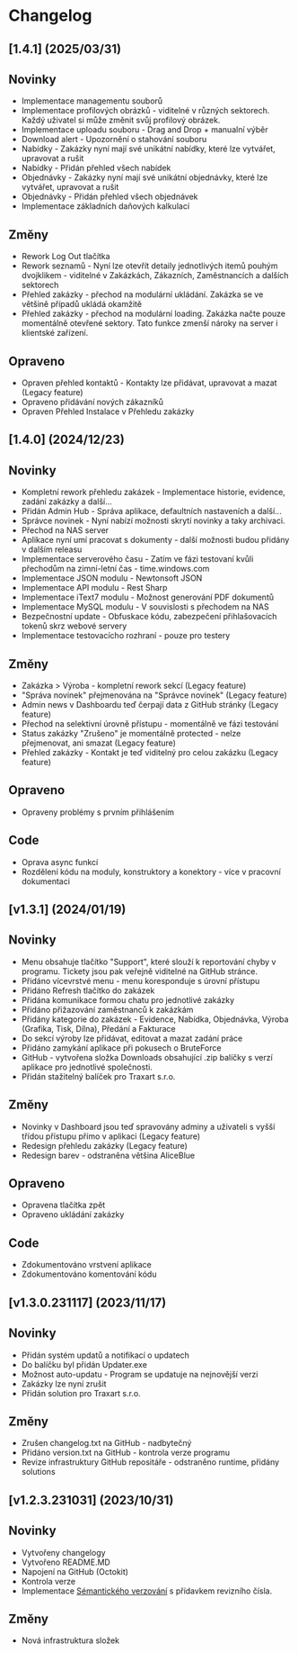 # Changelog


## [1.4.1] (2025/03/31)


## Novinky
* Implementace managementu souborů
* Implementace profilových obrázků - viditelné v různých sektorech. Každý uživatel si může změnit svůj profilový obrázek.
* Implementace uploadu souboru - Drag and Drop + manualní výběr
* Download alert - Upozornění o stahování souboru
* Nabídky - Zakázky nyní mají své unikátní nabídky, které lze vytvářet, upravovat a rušit
* Nabídky - Přidán přehled všech nabídek
* Objednávky - Zakázky nyní mají své unikátní objednávky, které lze vytvářet, upravovat a rušit
* Objednávky - Přidán přehled všech objednávek
* Implementace základních daňových kalkulací

## Změny
* Rework Log Out tlačítka 
* Rework seznamů - Nyní lze otevřít detaily jednotlivých itemů pouhým dvojklikem - viditelné v Zakázkách, Zákazních, Zaměstnancích a dalších sektorech
* Přehled zakázky - přechod na modulární ukládání. Zakázka se ve většině případů ukládá okamžitě
* Přehled zakázky - přechod na modulární loading. Zakázka načte pouze momentálně otevřené sektory. Tato funkce zmenší nároky na server i klientské zařízení.

## Opraveno
* Opraven přehled kontaktů - Kontakty lze přidávat, upravovat a mazat (Legacy feature)
* Opraveno přidávání nových zákazníků
* Opraven Přehled Instalace v Přehledu zakázky


## [1.4.0] (2024/12/23)


## Novinky
* Kompletní rework přehledu zakázek - Implementace historie, evidence, zadání zakázky a další...
* Přidán Admin Hub - Správa aplikace, defaultních nastaveních a další...
* Správce novinek - Nyní nabízí možnosti skrytí novinky a taky archivaci.
* Přechod na NAS server
* Aplikace nyní umí pracovat s dokumenty - další možnosti budou přidány v dalším releasu
* Implementace serverového času - Zatím ve fázi testovaní kvůli přechodům na zimní-letní čas - time.windows.com
* Implementace JSON modulu - Newtonsoft JSON
* Implementace API modulu - Rest Sharp
* Implementace iText7 modulu - Možnost generování PDF dokumentů
* Implementace MySQL modulu - V souvislosti s přechodem na NAS
* Bezpečnostní update - Obfuskace kódu, zabezpečení přihlašovacích tokenů skrz webové servery
* Implementace testovacícho rozhraní - pouze pro testery

## Změny
* Zakázka > Výroba - kompletní rework sekcí (Legacy feature)
* "Správa novinek" přejmenována na "Správce novinek" (Legacy feature)
* Admin news v Dashboardu teď čerpají data z GitHub stránky (Legacy feature)
* Přechod na selektivní úrovně přístupu - momentálně ve fázi testování
* Status zakázky "Zrušeno" je momentálně protected - nelze přejmenovat, ani smazat (Legacy feature)
* Přehled zakázky - Kontakt je teď viditelný pro celou zakázku (Legacy feature)

## Opraveno
* Opraveny problémy s prvním přihlášením

## Code
* Oprava async funkcí
* Rozdělení kódu na moduly, konstruktory a konektory - více v pracovní dokumentaci


## [v1.3.1] (2024/01/19)


## Novinky
* Menu obsahuje tlačítko "Support", které slouží k reportování chyby v programu. Tickety jsou pak veřejně viditelné na GitHub stránce.
* Přidáno vícevrstvé menu - menu koresponduje s úrovní přístupu
* Přidáno Refresh tlačítko do zakázek
* Přidána komunikace formou chatu pro jednotlivé zakázky
* Přidáno přižazování zaměstnanců k zakázkám
* Přidány kategorie do zakázek - Evidence, Nabídka, Objednávka, Výroba (Grafika, Tisk, Dílna), Předání a Fakturace
* Do sekcí výroby lze přidávat, editovat a mazat zadání práce
* Přidáno zamykání aplikace při pokusech o BruteForce
* GitHub - vytvořena složka Downloads obsahující .zip balíčky s verzí aplikace pro jednotlivé společnosti.
* Přidán stažitelný balíček pro Traxart s.r.o.

## Změny
* Novinky v Dashboard jsou teď spravovány adminy a uživateli s vyšší třídou přístupu přímo v aplikaci (Legacy feature)
* Redesign přehledu zakázky (Legacy feature)
* Redesign barev - odstraněna většina AliceBlue

## Opraveno
* Opravena tlačítka zpět
* Opraveno ukládání zakázky

## Code
* Zdokumentováno vrstvení aplikace
* Zdokumentováno komentování kódu


## [v1.3.0.231117] (2023/11/17)


## Novinky
* Přidán systém updatů a notifikací o updatech
* Do balíčku byl přidán Updater.exe
* Možnost auto-updatu - Program se updatuje na nejnovější verzi
* Zakázky lze nyní zrušit
* Přidán solution pro Traxart s.r.o.

## Změny
* Zrušen changelog.txt na GitHub - nadbytečný
* Přidáno version.txt na GitHub - kontrola verze programu
* Revize infrastruktury GitHub repositáře - odstraněno runtime, přidány solutions


## [v1.2.3.231031] (2023/10/31)


## Novinky
* Vytvořeny changelogy
* Vytvořeno README.MD
* Napojení na GitHub (Octokit)
* Kontrola verze
* Implementace [Sémantického verzování](https://semver.org/) s přídavkem revizního čísla.

## Změny
* Nová infrastruktura složek
